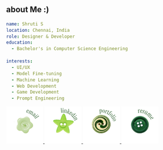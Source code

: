 <h2>about Me :)</h2>

```yaml
name: Shruti S
location: Chennai, India
role: Designer & Developer
education:
  - Bachelor's in Computer Science Engineering

interests:
  - UI/UX
  - Model Fine-tuning
  - Machine Learning
  - Web Development
  - Game Development
  - Prompt Engineering
 ```
<p align="left">
  
<a href="mailto:shrutiselvakkumar06@gmail.com">
  <img src="email.png" alt="Email" width="100" height="100"/>
</a>

<a href="https://www.linkedin.com/in/shrutiselvakkumar" target="_blank">
  <img src="linkedin.png" alt="LinkedIn" width="100" height="100"/>
</a>

<a href="https://shrutis.netlify.app" target="_blank">
  <img src="portfolio.png" alt="Portfolio" width="100" height="100"/>
</a>

<a href="https://drive.google.com/file/d/13VxaCkPY40kQBKDp3_NbtvhCknkXQS3q/view?usp=drivesdk" target="_blank">
  <img src="resume.png" alt="Resume" width="100" height="100"/>
</a>

</p>
